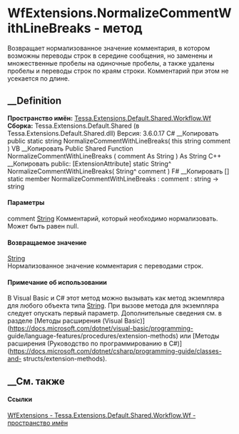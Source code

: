 # WfExtensions.NormalizeCommentWithLineBreaks - метод
Возвращает нормализованное значение комментария, в котором возможны переводы
строк в середине сообщения, но заменены и множественные пробелы на одиночные
пробелы, а также удалены пробелы и переводы строк по краям строки. Комментарий
при этом не усекается по длине.
## __Definition
 **Пространство имён:**
[Tessa.Extensions.Default.Shared.Workflow.Wf](N_Tessa_Extensions_Default_Shared_Workflow_Wf.htm)  
 **Сборка:** Tessa.Extensions.Default.Shared (в
Tessa.Extensions.Default.Shared.dll) Версия: 3.6.0.17
C# __Копировать
     public static string NormalizeCommentWithLineBreaks(
    	this string comment
    )
VB __Копировать
    <ExtensionAttribute>
    Public Shared Function NormalizeCommentWithLineBreaks ( 
    	comment As String
    ) As String
C++ __Копировать
     public:
    [ExtensionAttribute]
    static String^ NormalizeCommentWithLineBreaks(
    	String^ comment
    )
F# __Копировать
     [<ExtensionAttribute>]
    static member NormalizeCommentWithLineBreaks : 
            comment : string -> string 
#### Параметры
comment [String](https://learn.microsoft.com/dotnet/api/system.string)
    Комментарий, который необходимо нормализовать. Может быть равен null.
#### Возвращаемое значение
[String](https://learn.microsoft.com/dotnet/api/system.string)  
Нормализованное значение комментария с переводами строк.
#### Примечание об использовании
В Visual Basic и C# этот метод можно вызывать как метод экземпляра для любого
объекта типа [String](https://learn.microsoft.com/dotnet/api/system.string).
При вызове метода для экземпляра следует опускать первый параметр.
Дополнительные сведения см. в разделе [Методы расширения (Visual
Basic)](https://docs.microsoft.com/dotnet/visual-basic/programming-
guide/language-features/procedures/extension-methods) или [Методы расширения
(Руководство по программированию в
C#)](https://docs.microsoft.com/dotnet/csharp/programming-guide/classes-and-
structs/extension-methods).
##  __См. также
#### Ссылки
[WfExtensions -
](T_Tessa_Extensions_Default_Shared_Workflow_Wf_WfExtensions.htm)
[Tessa.Extensions.Default.Shared.Workflow.Wf - пространство
имён](N_Tessa_Extensions_Default_Shared_Workflow_Wf.htm)
